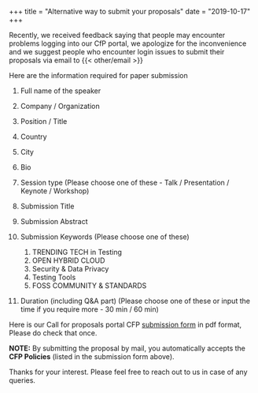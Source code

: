 +++
title = "Alternative way to submit your proposals"
date = "2019-10-17"
+++

Recently, we received feedback saying that people may encounter problems logging into our CfP portal, we apologize for the inconvenience and we suggest people who encounter login issues to submit their proposals via email to {{< other/email >}}

Here are the information required for paper submission

1.  Full name of the speaker
1.  Company / Organization
1.  Position / Title
1.  Country
1.  City
1.  Bio
1.  Session type (Please choose one of these - Talk / Presentation / Keynote / Workshop)
1.  Submission Title
1.  Submission Abstract
1.  Submission Keywords (Please choose one of these)

    1. TRENDING TECH in Testing
    1. OPEN HYBRID CLOUD
    1. Security & Data Privacy
    1. Testing Tools
    1. FOSS COMMUNITY & STANDARDS

1.  Duration (including Q&A part) (Please choose one of these or input the time if you require more - 30 min / 60 min)

Here is our Call for proposals portal CFP [submission form](/doc/cfp2020.pdf) in pdf format, Please do check that once.

**NOTE:** By submitting the proposal by mail, you automatically accepts the **CFP Policies** (listed in the submission form above).

Thanks for your interest. Please feel free to reach out to us in case of any queries.
